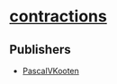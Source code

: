 # [contractions](https://pypi.org/project/contractions)



## Publishers
- [PascalVKooten](https://pypi.org/user/PascalVKooten)

